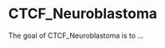 
# CTCF_Neuroblastoma

<!-- badges: start -->
<!-- badges: end -->

The goal of CTCF_Neuroblastoma is to ...

